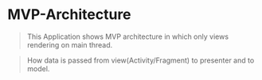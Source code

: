 # MVP-Architecture
> This Application shows MVP architecture in which only views rendering on main thread.

> How data is passed from view(Activity/Fragment) to presenter and to model.

